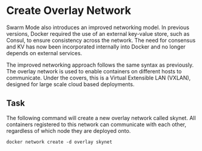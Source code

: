 # Create Overlay Network

Swarm Mode also introduces an improved networking model. 
In previous versions, Docker required the use of an external key-value store, such as Consul, to ensure consistency across the network. 
The need for consensus and KV has now been incorporated internally into Docker and no longer depends on external services.

The improved networking approach follows the same syntax as previously. The overlay network is used to enable containers on 
different hosts to communicate. Under the covers, this is a Virtual Extensible LAN (VXLAN), designed for large scale cloud based 
deployments.

## Task

The following command will create a new overlay network called skynet. All containers registered to this network can communicate with 
each other, regardless of which node they are deployed onto.

```
docker network create -d overlay skynet
```
